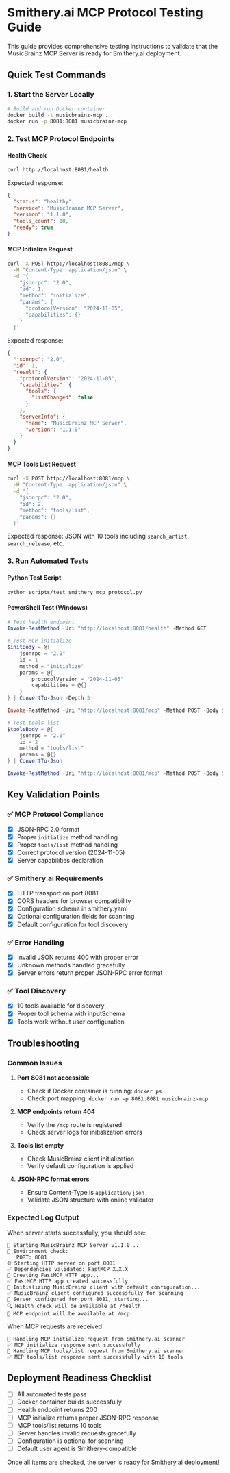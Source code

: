 # Smithery.ai MCP Protocol Testing Guide

This guide provides comprehensive testing instructions to validate that the MusicBrainz MCP Server is ready for Smithery.ai deployment.

## Quick Test Commands

### 1. Start the Server Locally

```bash
# Build and run Docker container
docker build -t musicbrainz-mcp .
docker run -p 8081:8081 musicbrainz-mcp
```

### 2. Test MCP Protocol Endpoints

#### Health Check
```bash
curl http://localhost:8081/health
```

Expected response:
```json
{
  "status": "healthy",
  "service": "MusicBrainz MCP Server",
  "version": "1.1.0",
  "tools_count": 10,
  "ready": true
}
```

#### MCP Initialize Request
```bash
curl -X POST http://localhost:8081/mcp \
  -H "Content-Type: application/json" \
  -d '{
    "jsonrpc": "2.0",
    "id": 1,
    "method": "initialize",
    "params": {
      "protocolVersion": "2024-11-05",
      "capabilities": {}
    }
  }'
```

Expected response:
```json
{
  "jsonrpc": "2.0",
  "id": 1,
  "result": {
    "protocolVersion": "2024-11-05",
    "capabilities": {
      "tools": {
        "listChanged": false
      }
    },
    "serverInfo": {
      "name": "MusicBrainz MCP Server",
      "version": "1.1.0"
    }
  }
}
```

#### MCP Tools List Request
```bash
curl -X POST http://localhost:8081/mcp \
  -H "Content-Type: application/json" \
  -d '{
    "jsonrpc": "2.0",
    "id": 2,
    "method": "tools/list",
    "params": {}
  }'
```

Expected response: JSON with 10 tools including `search_artist`, `search_release`, etc.

### 3. Run Automated Tests

#### Python Test Script
```bash
python scripts/test_smithery_mcp_protocol.py
```

#### PowerShell Test (Windows)
```powershell
# Test health endpoint
Invoke-RestMethod -Uri "http://localhost:8081/health" -Method GET

# Test MCP initialize
$initBody = @{
    jsonrpc = "2.0"
    id = 1
    method = "initialize"
    params = @{
        protocolVersion = "2024-11-05"
        capabilities = @{}
    }
} | ConvertTo-Json -Depth 3

Invoke-RestMethod -Uri "http://localhost:8081/mcp" -Method POST -Body $initBody -ContentType "application/json"

# Test tools list
$toolsBody = @{
    jsonrpc = "2.0"
    id = 2
    method = "tools/list"
    params = @{}
} | ConvertTo-Json

Invoke-RestMethod -Uri "http://localhost:8081/mcp" -Method POST -Body $toolsBody -ContentType "application/json"
```

## Key Validation Points

### ✅ MCP Protocol Compliance
- [x] JSON-RPC 2.0 format
- [x] Proper `initialize` method handling
- [x] Proper `tools/list` method handling
- [x] Correct protocol version (2024-11-05)
- [x] Server capabilities declaration

### ✅ Smithery.ai Requirements
- [x] HTTP transport on port 8081
- [x] CORS headers for browser compatibility
- [x] Configuration schema in smithery.yaml
- [x] Optional configuration fields for scanning
- [x] Default configuration for tool discovery

### ✅ Error Handling
- [x] Invalid JSON returns 400 with proper error
- [x] Unknown methods handled gracefully
- [x] Server errors return proper JSON-RPC error format

### ✅ Tool Discovery
- [x] 10 tools available for discovery
- [x] Proper tool schema with inputSchema
- [x] Tools work without user configuration

## Troubleshooting

### Common Issues

1. **Port 8081 not accessible**
   - Check if Docker container is running: `docker ps`
   - Check port mapping: `docker run -p 8081:8081 musicbrainz-mcp`

2. **MCP endpoints return 404**
   - Verify the `/mcp` route is registered
   - Check server logs for initialization errors

3. **Tools list empty**
   - Check MusicBrainz client initialization
   - Verify default configuration is applied

4. **JSON-RPC format errors**
   - Ensure Content-Type is `application/json`
   - Validate JSON structure with online validator

### Expected Log Output

When server starts successfully, you should see:
```
🎵 Starting MusicBrainz MCP Server v1.1.0...
🔧 Environment check:
   PORT: 8081
🌐 Starting HTTP server on port 8081
✅ Dependencies validated: FastMCP X.X.X
🔧 Creating FastMCP HTTP app...
✅ FastMCP HTTP app created successfully
🔧 Initializing MusicBrainz client with default configuration...
✅ MusicBrainz client configured successfully for scanning
🚀 Server configured for port 8081, starting...
🔍 Health check will be available at /health
🔧 MCP endpoint will be available at /mcp
```

When MCP requests are received:
```
🔧 Handling MCP initialize request from Smithery.ai scanner
✅ MCP initialize response sent successfully
🔧 Handling MCP tools/list request from Smithery.ai scanner
✅ MCP tools/list response sent successfully with 10 tools
```

## Deployment Readiness Checklist

- [ ] All automated tests pass
- [ ] Docker container builds successfully
- [ ] Health endpoint returns 200
- [ ] MCP initialize returns proper JSON-RPC response
- [ ] MCP tools/list returns 10 tools
- [ ] Server handles invalid requests gracefully
- [ ] Configuration is optional for scanning
- [ ] Default user agent is Smithery-compatible

Once all items are checked, the server is ready for Smithery.ai deployment!
